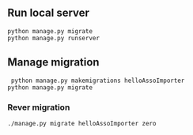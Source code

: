 

## Run local server
```
python manage.py migrate
python manage.py runserver
```


## Manage migration
```
 python manage.py makemigrations helloAssoImporter
python manage.py migrate
```

### Rever migration
```
./manage.py migrate helloAssoImporter zero
```